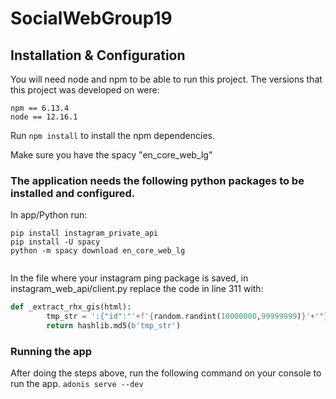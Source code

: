 # SocialWebGroup19

## Installation & Configuration
You will need node and npm to be able to run this project.
The versions that this project was developed on were:
```
npm == 6.13.4
node == 12.16.1
```

Run ```npm install``` to install the npm dependencies.

Make sure you have the spacy "en_core_web_lg"

### The application needs the following python packages to be installed and configured.
In app/Python run:
```
pip install instagram_private_api
pip install -U spacy
python -m spacy download en_core_web_lg


```

In the file where your instagram ping package is saved, in instagram_web_api/client.py
replace the code in line 311 with:

```python
def _extract_rhx_gis(html):
        tmp_str = ':{"id":"'+f'{random.randint(10000000,99999999)}'+'"}'
        return hashlib.md5(b'tmp_str')
```
### Running the app
After doing the steps above, run the following command on your console to run the app.
```adonis serve --dev```
